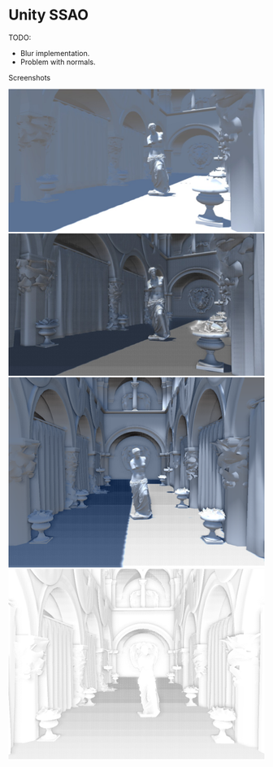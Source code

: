 # Unity SSAO

TODO:
- Blur implementation.
- Problem with normals.

Screenshots

![alt text](https://github.com/LeandroDornela/UnitySSAO/blob/master/Screenshots/ssao_off_1.jpg)
![alt text](https://github.com/LeandroDornela/UnitySSAO/blob/master/Screenshots/ssao_on_1.jpg)
![alt text](https://github.com/LeandroDornela/UnitySSAO/blob/master/Screenshots/ssao_on_2.png)
![alt text](https://github.com/LeandroDornela/UnitySSAO/blob/master/Screenshots/ssao_debug_2.png)

